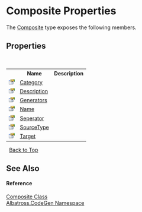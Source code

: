 # Composite Properties
 

The <a href="9629588">Composite</a> type exposes the following members.


## Properties
&nbsp;<table><tr><th></th><th>Name</th><th>Description</th></tr><tr><td>![Public property](media/pubproperty.gif "Public property")</td><td><a href="F2601BC9">Category</a></td><td /></tr><tr><td>![Public property](media/pubproperty.gif "Public property")</td><td><a href="4D40C8B0">Description</a></td><td /></tr><tr><td>![Public property](media/pubproperty.gif "Public property")</td><td><a href="192ACEF5">Generators</a></td><td /></tr><tr><td>![Public property](media/pubproperty.gif "Public property")</td><td><a href="1DB346C5">Name</a></td><td /></tr><tr><td>![Public property](media/pubproperty.gif "Public property")</td><td><a href="D2EF9607">Seperator</a></td><td /></tr><tr><td>![Public property](media/pubproperty.gif "Public property")</td><td><a href="A527736D">SourceType</a></td><td /></tr><tr><td>![Public property](media/pubproperty.gif "Public property")</td><td><a href="C03714FF">Target</a></td><td /></tr></table>&nbsp;
<a href="#composite-properties">Back to Top</a>

## See Also


#### Reference
<a href="9629588">Composite Class</a><br /><a href="DCDDD28E">Albatross.CodeGen Namespace</a><br />